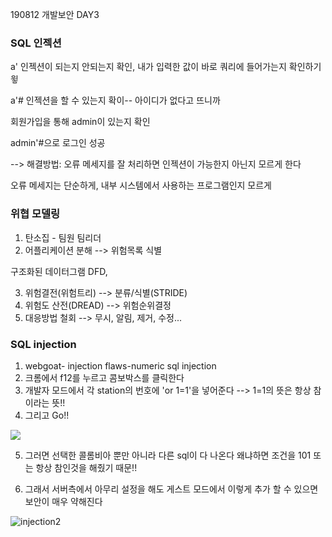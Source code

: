 190812 개발보안 DAY3

### SQL 인젝션

a'   인젝션이 되는지 안되는지 확인, 내가 입력한 값이 바로 쿼리에 들어가는지 확인하기 윟

a'# 인젝션을 할 수 있는지 확이-- 아이디가 없다고 뜨니까

회원가입을 통해  admin이 있는지 확인

admin'#으로 로그인 성공



--> 해결방법: 오류 메세지를 잘 처리하면 인젝션이 가능한지 아닌지 모르게 한다

오류 메세지는 단순하게, 내부 시스템에서 사용하는 프로그램인지 모르게





### 위협 모델링

1. 탄소집 -  팀원 팀리더
2. 어플리케이션 분해 --> 위험목록 식별

구조화된 데이터그램 DFD,

3. 위험결전(위험트리) --> 분류/식별(STRIDE)
4. 위험도 산전(DREAD) --> 위험순위결정
5.  대응방법 철회 --> 무시, 알림, 제거, 수정...



### SQL injection

1. webgoat- injection flaws-numeric sql injection
2. 크롬에서 f12를 누르고 콤보박스를 클릭한다
3. 개발자 모드에서 각 station의 번호에 'or 1=1'을  넣어준다 --> 1=1의 뜻은 항상 참이라는 뜻!!
4. 그리고 Go!!

![](C:\Users\student\Desktop\injection.PNG)

5. 그러면 선택한 콜롬비아 뿐만 아니라 다른  sql이 다 나온다 왜냐하면 조건을 101 또는 항상 참인것을 해줬기 때문!!

6. 그래서 서버측에서 아무리 설정을 해도 게스트 모드에서 이렇게 추가 할 수 있으면 보안이 매우 약해진다

![injection2](C:\Users\student\Desktop\injection2.PNG)
